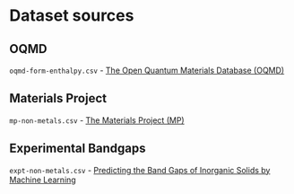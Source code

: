 # Dataset sources

## OQMD
`oqmd-form-enthalpy.csv` - [The Open Quantum Materials Database (OQMD)](http://oqmd.org/)

## Materials Project
`mp-non-metals.csv` - [The Materials Project (MP)](https://materialsproject.org/)

## Experimental Bandgaps
`expt-non-metals.csv` - [Predicting the Band Gaps of Inorganic Solids by Machine Learning](https://doi.org/10.1021/acs.jpclett.8b00124)
